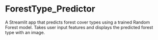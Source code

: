 # ForestType_Predictor
A Streamlit app that predicts forest cover types using a trained Random Forest model. Takes user input features and displays the predicted forest type with an image.
